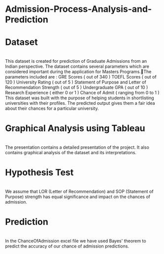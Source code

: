 # Admission-Process-Analysis-and-Prediction

<h1><b>Dataset</b></h1><br>
This dataset is created for prediction of Graduate Admissions from an Indian perspective.
The dataset contains several parameters which are considered important during the application for Masters Programs.The parameters included are :
GRE Scores ( out of 340 )
TOEFL Scores ( out of 120 )
University Rating ( out of 5 )
Statement of Purpose and Letter of Recommendation Strength ( out of 5 )
Undergraduate GPA ( out of 10 )
Research Experience ( either 0 or 1 )
Chance of Admit ( ranging from 0 to 1 )
This dataset was built with the purpose of helping students in shortlisting universities with their profiles. The predicted output gives them a fair idea about their chances for a particular university.

<h1><b>Graphical Analysis using Tableau</b></h1><br>
The presentation contains a detailed presentation of the project. It also contains graphical analysis of the dataset and its interpretations.

<h1><b>Hypothesis Test</b></h1><br>
We assume that LOR (Letter of Recommendation) and SOP (Statement of Purpose) strength has equal significance and impact on the chances of admission.

<h1><b>Prediction</b></h1><br>
In the ChanceOfAdmission excel file we have used Bayes' theorem to predict the accuracy of our chance of admission predictions.


